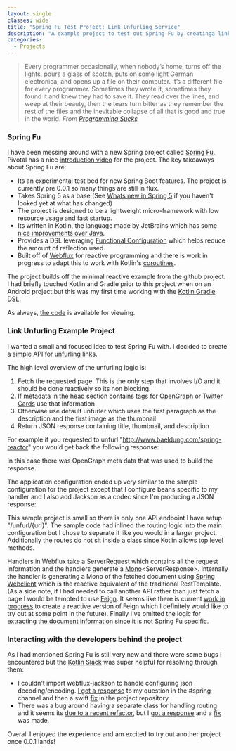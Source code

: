```yaml
---
layout: single
classes: wide
title: "Spring Fu Test Project: Link Unfurling Service"
description: "A example project to test out Spring Fu by creatinga link unfurling service."
categories:
  - Projects
---
```


> Every programmer occasionally, when nobody’s home, turns off the lights, pours a glass of scotch, puts on some light German electronica, and opens up a file on their computer. It’s a different file for every programmer. Sometimes they wrote it, sometimes they found it and knew they had to save it. They read over the lines, and weep at their beauty, then the tears turn bitter as they remember the rest of the files and the inevitable collapse of all that is good and true in the world.
> <cite>From [Programming Sucks](https://www.stilldrinking.org/programming-sucks)</cite>


### Spring Fu

I have been messing around with a new Spring project called [Spring Fu](https://github.com/spring-projects/spring-fu). Pivotal has a nice [introduction video](https://spring.io/blog/2018/06/13/spring-tips-spring-fu) for the project. The key takeaways about Spring Fu are:
 * Its an experimental test bed for new Spring Boot features. The project is currently pre 0.0.1 so many things are still in flux.
 * Takes Spring 5 as a base (See [Whats new in Spring 5](https://spring.io/blog/2016/09/22/new-in-spring-5-functional-web-framework) if you haven't looked yet at what has changed)
 * The project is designed to be a lightweight micro-framework with low resource usage and fast startup.
 * Its written in Kotlin, the language made by JetBrains which has some [nice improvements over Java](https://kotlinlang.org/docs/reference/comparison-to-java.html).
 * Provides a DSL leveraging [Functional Configuration](http://www.baeldung.com/spring-5-functional-beans) which helps reduce the amount of reflection used.
 * Built off of [Webflux](https://docs.spring.io/spring/docs/current/spring-framework-reference/web-reactive.html) for reactive programming and there is work in progress to adapt this to work with Kotlin's [coroutines](https://kotlinlang.org/docs/reference/coroutines.html).

The project builds off the minimal reactive example from the github project. I had briefly touched Kotlin and Gradle prior to this project when on an Android project but this was my first time working with the [Kotlin Gradle DSL](https://blog.gradle.org/kotlin-meets-gradle). 

As always, [the code](https://gitlab.com/ciferkey/fu-unfurl) is available for viewing.

### Link Unfurling Example Project

I wanted a small and focused idea to test Spring Fu with. I decided to create a simple API for [unfurling links](https://medium.com/slack-developer-blog/everything-you-ever-wanted-to-know-about-unfurling-but-were-afraid-to-ask-or-how-to-make-your-e64b4bb9254).

The high level overview of the unfurling logic is:
 1. Fetch the requested page. This is the only step that involves I/O and it should be done reactively so its non blocking.
 2. If metadata in the head section contains tags for [OpenGraph](http://ogp.me/) or [Twitter Cards](https://developer.twitter.com/en/docs/tweets/optimize-with-cards/overview/markup.html) use that information
 3. Otherwise use default unfurler which uses the first paragraph as the description and the first image as the thumbnail
 4. Return JSON response containing title, thumbnail, and description

For example if you requested to unfurl "http://www.baeldung.com/spring-reactor" you would get back the following response:
<script src="https://gist.github.com/ciferkey/3a592c4925436aa97b23fee3609f2953.js"></script>
In this case there was OpenGraph meta data that was used to build the response.

The application configuration ended up very similar to the sample configuration for the project except that I configure beans specific to my handler and I also add Jackson as a codec since I'm producing a JSON response:
<script src="https://gist.github.com/ciferkey/41bda185b23f68566592f4f727b23c4a.js"></script>

This sample project is small so there is only one API endpoint I have setup "/unfurl/{url}". The sample code had inlined the routing logic into the main configuration but I chose to separate it like you would in a larger project. Additionally the routes do not sit inside a class since Kotlin allows top level methods. 
<script src="https://gist.github.com/ciferkey/abb103f5c3529f6987288b399dc4343b.js"></script>

Handlers in Webflux take a ServerRequest which contains all the request information and the handlers generate a [Mono](https://projectreactor.io/docs/core/release/api/reactor/core/publisher/Mono.html)&lt;ServerResponse&gt;. Internally the handler is generating a Mono of the fetched document using [Spring Webclient](https://docs.spring.io/spring-boot/docs/current/reference/html/boot-features-webclient.html) which is the reactive equivalent of the traditional RestTemplate. (As a side note, if I had needed to call another API rather than just fetch a page I would be tempted to use [Feign](https://github.com/OpenFeign/feign). It seems like there is current [work in progress](https://github.com/spring-cloud/spring-cloud-openfeign/pull/11) to create a reactive version of Feign which I definitely would like to try out at some point in the future). Finally I've omitted the logic for [extracting the document information](https://github.com/ciferkey/spring-fu-unfurl/blob/master/src/main/kotlin/com/matthewbrunelle/blog/Extractors.kt) since it is not Spring Fu specific.
<script src="https://gist.github.com/ciferkey/212e9a5720744dff5754e34f43791577.js"></script>

### Interacting with the developers behind the project

As I had mentioned Spring Fu is still very new and there were some bugs I encountered but the [Kotlin Slack](http://slack.kotlinlang.org/) was super helpful for resolving through them:
* I couldn't import webflux-jackson to handle configuring json decoding/encoding. [I got a response](https://kotlinlang.slack.com/archives/C0B8ZTWE4/p1531774520000016?thread_ts=1531767215.000097&cid=C0B8ZTWE4) to my question in the #spring channel and then a swift [fix](https://github.com/spring-projects/spring-fu/commit/798b9dfd347d18e4c7683c86575183fbb708d0b1) in the project repository.
* There was a bug around having a separate class for handling routing and it seems its [due to a recent refactor](https://kotlinlang.slack.com/archives/C0B8ZTWE4/p1532095680000287), but I [got a response](https://kotlinlang.slack.com/archives/C0B8ZTWE4/p1532104961000327) and a [fix](https://github.com/spring-projects/spring-fu/commit/f7309ac0c11659fc3acd16081ba841a78ae398a6) was made.

Overall I enjoyed the experience and am excited to try out another project once 0.0.1 lands!

<style type="text/css">
  .gist-meta {
    display: none;
  }
</style>
